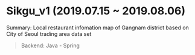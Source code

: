 # Sikgu_v1 (2019.07.15 ~ 2019.08.06)
Summary: Local restaurant infomation map of Gangnam district based on City of Seoul trading area data set

> Backend: Java - Spring
